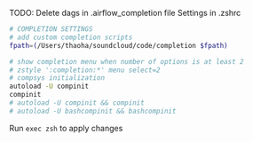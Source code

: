 TODO: Delete dags in .airflow_completion file
Settings in .zshrc
```bash
# COMPLETION SETTINGS
# add custom completion scripts
fpath=(/Users/thaoha/soundcloud/code/completion $fpath)

# show completion menu when number of options is at least 2
# zstyle ':completion:*' menu select=2
# compsys initialization
autoload -U compinit
compinit
# autoload -U compinit && compinit
# autoload -U bashcompinit && bashcompinit
```

Run `exec zsh` to apply changes
